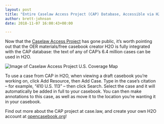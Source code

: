 ```yaml
---
layout: post
title: "Entire Caselaw Access Project (CAP) Database, Accessible via H2O!"
author: brett-johnson
date: 2018-11-07 16:00:43+00:00

---
```


Now that the [Caselaw Access Project](https://lil.law.harvard.edu/blog/2018/10/29/caselaw-access-project-cap-launches-api-and-bulk-data-service/) has gone public, it’s worth pointing out that the OER materials/free casebook creator H2O is fully integrated with the CAP database: the text of any of CAP’s 6.4 million cases can be used in H2O.

![Image of Caselaw Access Project U.S. Coverage Map](http://blogs.harvard.edu/h2oharvard/files/2018/11/DqsWTb2W4AEyk-.jpg)

To use a case from CAP in H2O, when viewing a draft casebook you’re working on, click Add Resource, then Add Case. Type in the case’s citation – for example, “410 U.S. 113” – then click Search. Select the case and it will automatically be added in full to your casebook. You can then make annotations to this case, as well as move it to the location you’re wanting it in your casebook.

Find out more about the CAP project at case.law, and create your own H2O account at [opencasebook.org](https://opencasebook.org)!